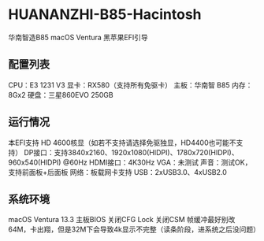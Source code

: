 # HUANANZHI-B85-Hacintosh
华南智造B85 macOS Ventura 黑苹果EFI引导
## 配置列表
CPU：E3 1231 V3 
显卡：RX580（支持所有免驱卡） 
主板：华南智 B85 
内存：8Gx2 
硬盘：三星860EVO 250GB 
## 运行情况
本EFI支持 HD 4600核显（如若不支持请选择免驱独显，HD4400也可能不支持） 
DP接口：支持3840x2160、1920x1080(HIDPI)、1780x720(HIDPI)、960x540(HIDPI) @60Hz 
HDMI接口：4K30Hz 
VGA：未测试 
声音：测试OK，支持前面板+后面板 
网络：板载网卡支持 
USB：2xUSB3.0、4xUSB2.0 
## 系统环境
macOS Ventura 13.3 
主板BIOS 
关闭CFG Lock 
关闭CSM 
帧缓冲最好别改64M，卡出翔，但是32M下会导致4k显示不完整（读条阶段，进系统之后没问题） 

